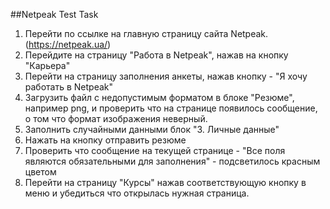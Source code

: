 ##Netpeak Test Task

1. Перейти по ссылке на главную страницу сайта Netpeak. (https://netpeak.ua/)
2. Перейдите на страницу "Работа в Netpeak", нажав на кнопку "Карьера"
3. Перейти на страницу заполнения анкеты, нажав кнопку - "Я хочу работать в Netpeak"
4. Загрузить файл с недопустимым форматом в блоке "Резюме", например png, и проверить что на странице появилось сообщение, о том что формат изображения неверный.
5. Заполнить случайными данными блок "3. Личные данные"
6. Нажать на кнопку отправить резюме
7. Проверить что сообщение на текущей странице  - "Все поля являются обязательными для заполнения" - подсветилось красным цветом
8. Перейти на страницу "Курсы" нажав соответствующую кнопку в меню и убедиться что открылась нужная страница.